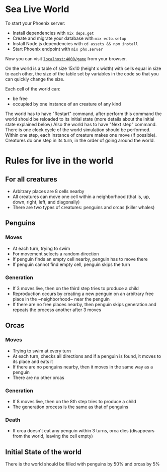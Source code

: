 # Sea Live World

To start your Phoenix server:

  * Install dependencies with `mix deps.get`
  * Create and migrate your database with `mix ecto.setup`
  * Install Node.js dependencies with `cd assets && npm install`
  * Start Phoenix endpoint with `mix phx.server`

Now you can visit [`localhost:4000/game`](http://localhost:4000) from your browser.

On the world is a table of size 15x10 (height x width) with cells equal in size to each other, the size of the table set by variables in the code so that you can quickly change the size.

Each cell of the world can:
- be free
- occupied by one instance of an creature of any kind

The world has to have "Restart" command, after perform this command the world should be reloaded to its initial state (more details about the initial state explained below)
Also the world has to have "Next step" command. There is one clock cycle of the world simulation should be performed.
Within one step, each instance of creature makes one move (if possible).
Creatures do one step in its turn, in the order of going around the world.

# Rules for live in the world

## For all creatures
- Arbitrary places are 8 cells nearby
- All creatures can move one cell within a neighborhood (that is, up, down, right, left, and diagonally)
- There are two types of creatures: penguins and orcas (killer whales)

## Penguins

### Moves
- At each turn, trying to swim
- For movement selects a random direction
- If penguin finds an empty cell nearby, penguin has to move there
- If penguin cannot find empty cell, penguin skips the turn

### Generation
- If 3 moves live, then on the third step tries to produce a child
- Reproduction occurs by creating a new penguin on an arbitrary free place in the ~neighborhood~ near the penguin
- If there are no free places nearby, then penguin skips generation and repeats the process another after 3 moves

## Orcas

### Moves
- Trying to swim at every turn
- At each turn, checks all directions and if a penguin is found, it moves to its place and eats it
- If there are no penguins nearby, then it moves in the same way as a penguin
- There are no other orcas

### Generation
- If 8 moves live, then on the 8th step tries to produce a child
- The generation process is the same as that of penguins

### Death
- If orca doesn't eat any penguin within 3 turns, orca dies (disappears from the world, leaving the cell empty)

## Initial State of the world
There is the world should be filled with penguins by 50% and orcas by 5%
